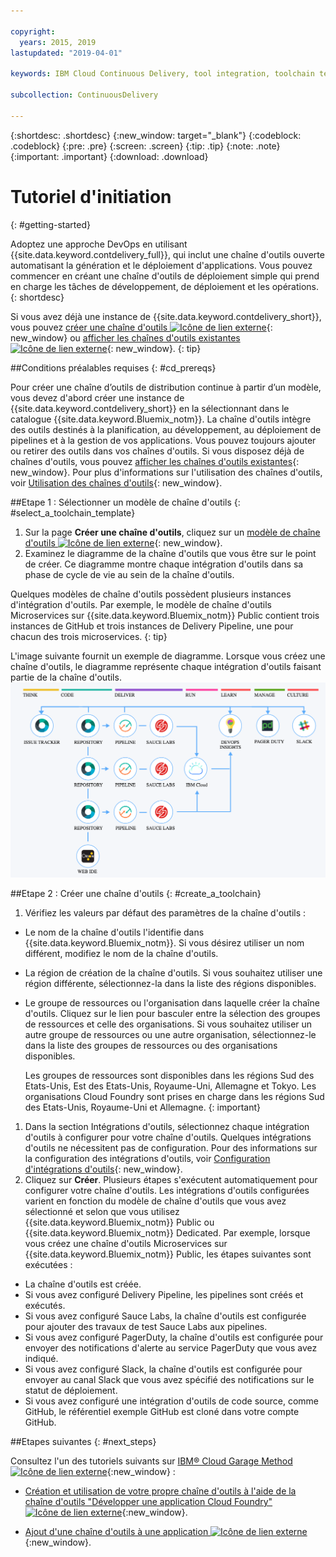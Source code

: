 ```yaml
---

copyright:
  years: 2015, 2019
lastupdated: "2019-04-01"

keywords: IBM Cloud Continuous Delivery, tool integration, toolchain template

subcollection: ContinuousDelivery

---
```


{:shortdesc: .shortdesc}
{:new_window: target="_blank"}
{:codeblock: .codeblock}
{:pre: .pre}
{:screen: .screen}
{:tip: .tip}
{:note: .note}
{:important: .important}
{:download: .download}


# Tutoriel d'initiation
{: #getting-started}

Adoptez une approche DevOps en utilisant {{site.data.keyword.contdelivery_full}}, qui inclut une chaîne d'outils ouverte automatisant la génération et le déploiement d'applications. Vous
pouvez commencer en créant une chaîne d'outils de déploiement simple qui prend en charge les tâches de développement, de déploiement et les opérations. 
{: shortdesc}


Si vous avez déjà une instance de {{site.data.keyword.contdelivery_short}}, vous pouvez [créer une chaîne d'outils ![Icône de lien externe](../../icons/launch-glyph.svg "Icône de lien externe")](https://cloud.ibm.com/devops/create){: new_window} ou [afficher les chaînes d'outils existantes ![Icône de lien externe](../../icons/launch-glyph.svg "Icône de lien externe")](https://cloud.ibm.com/devops/toolchains){: new_window}.
{: tip}


##Conditions préalables requises
{: #cd_prereqs}

Pour créer une chaîne d’outils de distribution continue à partir d’un modèle, vous devez d'abord créer une instance de {{site.data.keyword.contdelivery_short}} en la sélectionnant dans le catalogue {{site.data.keyword.Bluemix_notm}}. La chaîne d'outils intègre des outils destinés à la planification, au développement, au déploiement de pipelines et à la gestion de vos applications. Vous pouvez toujours ajouter ou retirer des outils dans vos chaînes d'outils. Si vous disposez déjà de chaînes d'outils, vous pouvez [afficher les chaînes d'outils existantes](/docs/services/ContinuousDelivery?topic=ContinuousDelivery-toolchains_getting_started#viewing_a_toolchain){: new_window}. Pour plus d'informations sur l'utilisation des chaînes d'outils, voir [Utilisation des chaînes d'outils](/docs/ContinuousDelivery?topic=ContinuousDelivery-toolchains-using){: new_window}.


##Etape 1 : Sélectionner un modèle de chaîne d'outils
{: #select_a_toolchain_template}

1. Sur la page **Créer une chaîne d'outils**, cliquez sur un [modèle de chaîne d'outils ![Icône de lien externe](../../icons/launch-glyph.svg "Icône de lien externe")](https://cloud.ibm.com/devops/create){: new_window}.
1. Examinez le diagramme de la chaîne d'outils que vous être sur le point de créer. Ce diagramme montre chaque intégration d'outils dans sa phase de cycle de vie au sein de la chaîne d'outils.

 Quelques modèles de chaîne d'outils possèdent plusieurs instances d'intégration d'outils. Par exemple, le modèle de chaîne d'outils Microservices sur {{site.data.keyword.Bluemix_notm}} Public contient trois instances de GitHub et trois instances de Delivery Pipeline, une pour chacun des trois microservices.
 {: tip}

 L'image suivante fournit un exemple de diagramme. Lorsque vous créez une chaîne d'outils, le diagramme représente chaque intégration d'outils faisant partie de la chaîne d'outils. ![Diagramme de chaîne d'outils](images/toolchain_diagram2.png)
 
##Etape 2 : Créer une chaîne d'outils 
{: #create_a_toolchain}
 
1. Vérifiez les valeurs par défaut des paramètres de la chaîne d'outils :

 * Le nom de la chaîne d'outils l'identifie dans {{site.data.keyword.Bluemix_notm}}. Si vous désirez utiliser un nom différent, modifiez le nom de la chaîne d'outils.
 * La région de création de la chaîne d'outils. Si vous souhaitez utiliser une région différente, sélectionnez-la dans la liste des régions disponibles.
 * Le groupe de ressources ou l'organisation dans laquelle créer la chaîne d'outils. Cliquez sur le lien pour basculer entre la sélection des groupes de ressources et celle des organisations. Si vous souhaitez utiliser un autre groupe de ressources ou une autre organisation, sélectionnez-le dans la liste des groupes de ressources ou des organisations disponibles.
 
   Les groupes de ressources sont disponibles dans les régions Sud des Etats-Unis, Est des Etats-Unis, Royaume-Uni, Allemagne et Tokyo. Les organisations Cloud Foundry sont prises en charge dans les régions Sud des Etats-Unis, Royaume-Uni et Allemagne.
   {: important}
 
1. Dans la section Intégrations d'outils, sélectionnez chaque intégration d'outils à configurer pour votre chaîne d'outils. Quelques intégrations d'outils ne nécessitent pas de configuration. Pour des informations sur la configuration des intégrations d'outils, voir [Configuration d'intégrations d'outils](/docs/services/ContinuousDelivery?topic=ContinuousDelivery-integrations){: new_window}.
1. Cliquez sur **Créer**. Plusieurs étapes s'exécutent automatiquement pour configurer votre chaîne d'outils. Les intégrations d'outils configurées varient en fonction du modèle de chaîne d'outils que vous avez sélectionné et selon que vous utilisez {{site.data.keyword.Bluemix_notm}} Public ou {{site.data.keyword.Bluemix_notm}} Dedicated. Par exemple, lorsque vous créez une chaîne d'outils Microservices sur {{site.data.keyword.Bluemix_notm}} Public, les étapes suivantes sont exécutées :

 * La chaîne d'outils est créée.
 * Si vous avez configuré Delivery Pipeline, les pipelines sont créés et exécutés.
 * Si vous avez configuré Sauce Labs, la chaîne d'outils est configurée pour ajouter des travaux de test Sauce Labs aux pipelines.
 * Si vous avez configuré PagerDuty, la chaîne d'outils est configurée pour envoyer des notifications d'alerte au service PagerDuty que vous avez indiqué.
 * Si vous avez configuré Slack, la chaîne d'outils est configurée pour envoyer au canal Slack que vous avez spécifié des notifications sur le statut de déploiement.
 * Si vous avez configuré une intégration d'outils de code source, comme GitHub, le référentiel exemple GitHub est cloné dans votre compte GitHub.

##Etapes suivantes
{: #next_steps}

Consultez l'un des tutoriels suivants sur [IBM&reg; Cloud Garage Method ![Icône de lien externe](../../icons/launch-glyph.svg "Icône de lien externe")](https://www.ibm.com/cloud/garage){:new_window} :

  * [Création et utilisation de votre propre chaîne d'outils à l'aide de la chaîne d'outils "Développer une application Cloud Foundry"![Icône de lien externe](../../icons/launch-glyph.svg "Icône de lien externe")](https://www.ibm.com/cloud/garage/tutorials/introduce-develop-cloud-foundry-app-toolchain){:new_window}.

  * [Ajout d'une chaîne d'outils à une application ![Icône de lien externe](../../icons/launch-glyph.svg "Icône de lien externe")](https://www.ibm.com/cloud/garage/tutorials/add-a-toolchain-to-an-app?task=2){:new_window}.
 
